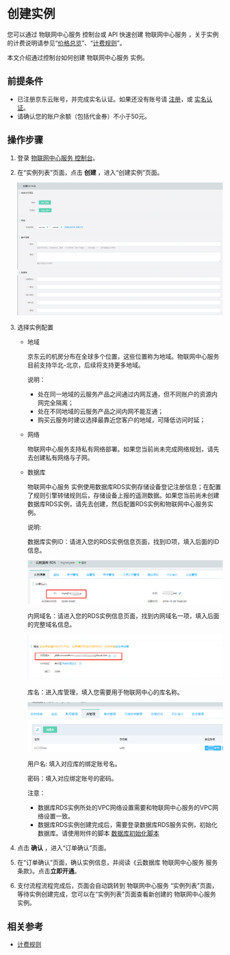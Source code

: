 # 创建实例

您可以通过 物联网中心服务 控制台或 API 快速创建 物联网中心服务 ，关于实例的计费说明请参见“[价格总览](../Pricing/Billing-Overview.md)”、“[计费规则](../Pricing/Billing-Rules.md)”。

本文介绍通过控制台如何创建 物联网中心服务 实例。

## 前提条件

- 已注册京东云账号，并完成实名认证。如果还没有账号请 [注册](https://accounts.jdcloud.com/p/regPage?source=jdcloud%26ReturnUrl=%2f%2fuc.jdcloud.com%2fpassport%2fcomplete%3freturnUrl%3dhttp%3A%2F%2Fuc.jdcloud.com%2Fredirect%2FloginRouter%3FreturnUrl%3Dhttps%253A%252F%252Fwww.jdcloud.com%252Fhelp%252Fdetail%252F734%252FisCatalog%252F1)，或 [实名认证](https://uc.jdcloud.com/account/certify)。
- 请确认您的账户余额（包括代金券）不小于50元。

## 操作步骤

1. 登录 [物联网中心服务 控制台](https://iot-console.jdcloud.com/iothub)。

2. 在“实例列表”页面，点击 **创建** ，进入“创建实例”页面。

   ![创建实例](../../../../image/IoT/IoT-Hub/iothub-001.png)

3. 选择实例配置

   - 地域

     京东云的机房分布在全球多个位置，这些位置称为地域。物联网中心服务 目前支持华北-北京，后续将支持更多地域。

     说明：

     - 处在同一地域的云服务产品之间通过内网互通，但不同账户的资源内网完全隔离；
     - 处在不同地域的云服务产品之间内网不能互通；
     - 购买云服务时建议选择最靠近您客户的地域，可降低访问时延；

   - 网络

     物联网中心服务支持私有网络部署。如果您当前尚未完成网络规划，请先去创建私有网络与子网。

   - 数据库

     物联网中心服务 实例使用数据库RDS实例存储设备登记注册信息；在配置了规则引擎转储规则后，存储设备上报的遥测数据。如果您当前尚未创建数据库RDS实例，请先去创建，然后配置RDS实例和物联网中心服务实例。

     

     说明:

     数据库实例ID：请进入您的RDS实例信息页面，找到ID项，填入后面的ID信息。

     ![](../../../../image/IoT/IoT-Hub/RDS实例ID.png)

     内网域名：请进入您的RDS实例信息页面，找到内网域名一项，填入后面的完整域名信息。

     ![](../../../../image/IoT/IoT-Hub/RDS内网域名.png)

     库名：进入库管理，填入您需要用于物联网中心的库名称。

     ![](../../../../image/IoT/IoT-Hub/数据库RDS库管理.png)

     用户名: 填入对应库的绑定账号名。

     密码：填入对应绑定账号的密码。


     注意：

     - 数据库RDS实例所处的VPC网络设置需要和物联网中心服务的VPC网络设置一致。
     - 数据库RDS实例创建完成后，需要登录数据库RDS服务实例，初始化数据库。请使用附件的脚本 [数据库初始化脚本](../../../../image/IoT/IoT-Hub/iothub_latest.sql)


4. 点击 **确认** ，进入“订单确认”页面。

5. 在“订单确认”页面，确认实例信息，并阅读《云数据库 物联网中心服务 服务条款》。点击**立即开通**。

6. 支付流程流程完成后，页面会自动跳转到 物联网中心服务 “实例列表”页面，等待实例创建完成，您可以在“实例列表”页面查看新创建的 物联网中心服务 实例。

## 相关参考

- [计费规则](../Pricing/Billing-Rules.md)
